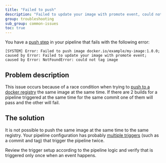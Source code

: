 ```yaml
---
title: "Failed to push"
description: "Failed to update your image with promote event, could not tag image"
group: troubleshooting
sub_group: common-issues
toc: true
---
```

You have a [push step]({{site.baseurl}}/docs/codefresh-yaml/steps/push/) in your pipeline that fails with the following error:


```
[SYSTEM] Error: Failed to push image docker.io/example/my-image:1.0.0; caused by Error: Failed to update your image with promote event; caused by Error: NotFoundError: could not tag image 
```

## Problem description

This issue occurs because of a race condition when trying to [push to a docker registry]({{site.baseurl}}/docs/docker-registries/push-image-to-a-docker-registry/) the same image at the same time. If there are 2 builds for a pipeline triggered at the same time for the same commit one of them will pass and the other will fail.

## The solution

It is not possible to push the same image at the same time to the same registry. Your pipeline configuration has probably [multiple triggers]({{site.baseurl}}/docs/configure-ci-cd-pipeline/triggers/git-triggers/) (such as a commit and tag) that trigger the pipeline twice.

Review the trigger setup according to the pipeline logic and verify that is triggered only once when an event happens.




